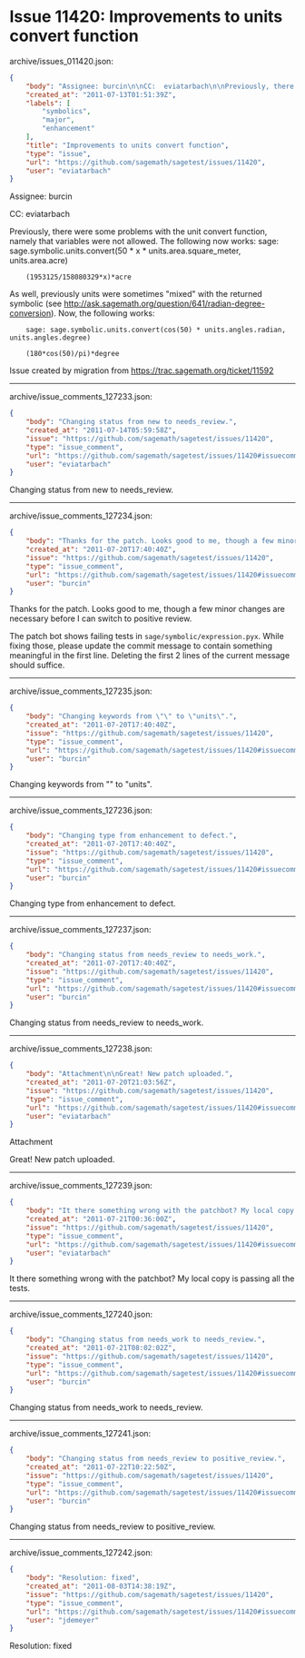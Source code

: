 # Issue 11420: Improvements to units convert function

archive/issues_011420.json:
```json
{
    "body": "Assignee: burcin\n\nCC:  eviatarbach\n\nPreviously, there were some problems with the unit convert function, namely that variables were not allowed. The following now works:\n        sage: sage.symbolic.units.convert(50 * x * units.area.square_meter, units.area.acre)\n\n        (1953125/158080329*x)*acre\n\nAs well, previously units were sometimes \"mixed\" with the returned symbolic (see http://ask.sagemath.org/question/641/radian-degree-conversion). Now, the following works:\n\n        sage: sage.symbolic.units.convert(cos(50) * units.angles.radian, units.angles.degree)\n\n        (180*cos(50)/pi)*degree\n\nIssue created by migration from https://trac.sagemath.org/ticket/11592\n\n",
    "created_at": "2011-07-13T01:51:39Z",
    "labels": [
        "symbolics",
        "major",
        "enhancement"
    ],
    "title": "Improvements to units convert function",
    "type": "issue",
    "url": "https://github.com/sagemath/sagetest/issues/11420",
    "user": "eviatarbach"
}
```
Assignee: burcin

CC:  eviatarbach

Previously, there were some problems with the unit convert function, namely that variables were not allowed. The following now works:
        sage: sage.symbolic.units.convert(50 * x * units.area.square_meter, units.area.acre)

        (1953125/158080329*x)*acre

As well, previously units were sometimes "mixed" with the returned symbolic (see http://ask.sagemath.org/question/641/radian-degree-conversion). Now, the following works:

        sage: sage.symbolic.units.convert(cos(50) * units.angles.radian, units.angles.degree)

        (180*cos(50)/pi)*degree

Issue created by migration from https://trac.sagemath.org/ticket/11592





---

archive/issue_comments_127233.json:
```json
{
    "body": "Changing status from new to needs_review.",
    "created_at": "2011-07-14T05:59:58Z",
    "issue": "https://github.com/sagemath/sagetest/issues/11420",
    "type": "issue_comment",
    "url": "https://github.com/sagemath/sagetest/issues/11420#issuecomment-127233",
    "user": "eviatarbach"
}
```

Changing status from new to needs_review.



---

archive/issue_comments_127234.json:
```json
{
    "body": "Thanks for the patch. Looks good to me, though a few minor changes are necessary before I can switch to positive review.\n\nThe patch bot shows failing tests in `sage/symbolic/expression.pyx`. While fixing those, please update the commit message to contain something meaningful in the first line. Deleting the first 2 lines of the current message should suffice.",
    "created_at": "2011-07-20T17:40:40Z",
    "issue": "https://github.com/sagemath/sagetest/issues/11420",
    "type": "issue_comment",
    "url": "https://github.com/sagemath/sagetest/issues/11420#issuecomment-127234",
    "user": "burcin"
}
```

Thanks for the patch. Looks good to me, though a few minor changes are necessary before I can switch to positive review.

The patch bot shows failing tests in `sage/symbolic/expression.pyx`. While fixing those, please update the commit message to contain something meaningful in the first line. Deleting the first 2 lines of the current message should suffice.



---

archive/issue_comments_127235.json:
```json
{
    "body": "Changing keywords from \"\" to \"units\".",
    "created_at": "2011-07-20T17:40:40Z",
    "issue": "https://github.com/sagemath/sagetest/issues/11420",
    "type": "issue_comment",
    "url": "https://github.com/sagemath/sagetest/issues/11420#issuecomment-127235",
    "user": "burcin"
}
```

Changing keywords from "" to "units".



---

archive/issue_comments_127236.json:
```json
{
    "body": "Changing type from enhancement to defect.",
    "created_at": "2011-07-20T17:40:40Z",
    "issue": "https://github.com/sagemath/sagetest/issues/11420",
    "type": "issue_comment",
    "url": "https://github.com/sagemath/sagetest/issues/11420#issuecomment-127236",
    "user": "burcin"
}
```

Changing type from enhancement to defect.



---

archive/issue_comments_127237.json:
```json
{
    "body": "Changing status from needs_review to needs_work.",
    "created_at": "2011-07-20T17:40:40Z",
    "issue": "https://github.com/sagemath/sagetest/issues/11420",
    "type": "issue_comment",
    "url": "https://github.com/sagemath/sagetest/issues/11420#issuecomment-127237",
    "user": "burcin"
}
```

Changing status from needs_review to needs_work.



---

archive/issue_comments_127238.json:
```json
{
    "body": "Attachment\n\nGreat! New patch uploaded.",
    "created_at": "2011-07-20T21:03:56Z",
    "issue": "https://github.com/sagemath/sagetest/issues/11420",
    "type": "issue_comment",
    "url": "https://github.com/sagemath/sagetest/issues/11420#issuecomment-127238",
    "user": "eviatarbach"
}
```

Attachment

Great! New patch uploaded.



---

archive/issue_comments_127239.json:
```json
{
    "body": "It there something wrong with the patchbot? My local copy is passing all the tests.",
    "created_at": "2011-07-21T00:36:00Z",
    "issue": "https://github.com/sagemath/sagetest/issues/11420",
    "type": "issue_comment",
    "url": "https://github.com/sagemath/sagetest/issues/11420#issuecomment-127239",
    "user": "eviatarbach"
}
```

It there something wrong with the patchbot? My local copy is passing all the tests.



---

archive/issue_comments_127240.json:
```json
{
    "body": "Changing status from needs_work to needs_review.",
    "created_at": "2011-07-21T08:02:02Z",
    "issue": "https://github.com/sagemath/sagetest/issues/11420",
    "type": "issue_comment",
    "url": "https://github.com/sagemath/sagetest/issues/11420#issuecomment-127240",
    "user": "burcin"
}
```

Changing status from needs_work to needs_review.



---

archive/issue_comments_127241.json:
```json
{
    "body": "Changing status from needs_review to positive_review.",
    "created_at": "2011-07-22T10:22:50Z",
    "issue": "https://github.com/sagemath/sagetest/issues/11420",
    "type": "issue_comment",
    "url": "https://github.com/sagemath/sagetest/issues/11420#issuecomment-127241",
    "user": "burcin"
}
```

Changing status from needs_review to positive_review.



---

archive/issue_comments_127242.json:
```json
{
    "body": "Resolution: fixed",
    "created_at": "2011-08-03T14:38:19Z",
    "issue": "https://github.com/sagemath/sagetest/issues/11420",
    "type": "issue_comment",
    "url": "https://github.com/sagemath/sagetest/issues/11420#issuecomment-127242",
    "user": "jdemeyer"
}
```

Resolution: fixed

